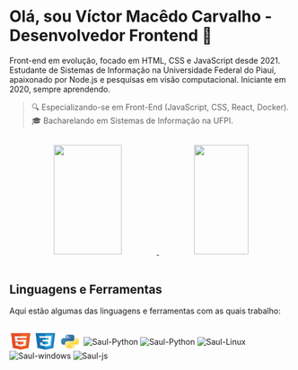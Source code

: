 # Olá, sou Víctor Macêdo Carvalho - Desenvolvedor Frontend 👋

Front-end em evolução, focado em HTML, CSS e JavaScript desde 2021. Estudante de Sistemas de Informação na Universidade Federal do Piauí, apaixonado por Node.js e pesquisas em visão computacional. Iniciante em 2020, sempre aprendendo.
> 🔍 Especializando-se em Front-End (JavaScript, CSS, React, Docker).<br>
> 🎓 Bacharelando em Sistemas de Informação na UFPI.<br>

##
 
<div align="center">
  <a href="https://github.com/nomevict">
    <img width="49%" height="195px" src="https://github-readme-stats.vercel.app/api?username=nomevict&show_icons=true&theme=dark" />
    <img width="44%" height="195px" src="https://github-readme-stats.vercel.app/api/top-langs/?username=nomevict&hide_progress=true&theme=dark" /> 
  </a>
</div>

<br>


## Linguagens e Ferramentas

Aqui estão algumas das linguagens e ferramentas com as quais trabalho:

 <div style="display: inline_block"><br>
  <img align="center" alt="Saul-HTML" height="30" width="40" src="https://raw.githubusercontent.com/devicons/devicon/master/icons/html5/html5-original.svg">
  <img align="center" alt="Saul-CSS" height="30" width="40" src="https://raw.githubusercontent.com/devicons/devicon/master/icons/css3/css3-original.svg">
  <img align="center" alt="Saul-Python" height="30" width="40" src="https://raw.githubusercontent.com/devicons/devicon/master/icons/python/python-original.svg">
  <img align="center" alt="Saul-Python" height="30" width="40" src="https://cdn.jsdelivr.net/gh/devicons/devicon/icons/c/c-original.svg">
  <img align="center" alt="Saul-Python" height="30" width="40" src="https://cdn.jsdelivr.net/gh/devicons/devicon/icons/jupyter/jupyter-original.svg">
  <img align="center" alt="Saul-Linux" height="30" width="40" src="https://cdn.jsdelivr.net/gh/devicons/devicon/icons/linux/linux-original.svg">
  <img align="center" alt="Saul-windows" height="30" width="40" src="https://cdn.jsdelivr.net/gh/devicons/devicon/icons/windows8/windows8-original.svg">
  <img align="center" alt="Saul-js" height="30" width="40" src="https://cdn.jsdelivr.net/gh/devicons/devicon/icons/javascript/javascript-plain.svg">     
</div>

</div>
</p>


